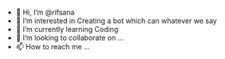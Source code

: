 - 👋 Hi, I’m @rifsana
- 👀 I’m interested in Creating a bot which can whatever we say
- 🌱 I’m currently learning Coding
- 💞️ I’m looking to collaborate on ...
- 📫 How to reach me ...

<!---
rifsana/rifsana is a ✨ special ✨ repository because its `README.md` (this file) appears on your GitHub profile.
You can click the Preview link to take a look at your changes.
--->
